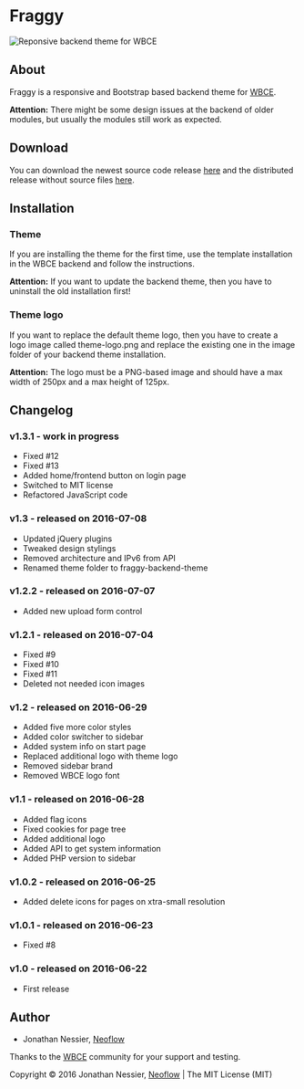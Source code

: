 # Fraggy

![Reponsive backend theme for WBCE](https://fraggy.neoflow.ch/media/example.png "Reponsive backend theme for WBCE")

## About

Fraggy is a responsive and Bootstrap based backend theme for [WBCE](http://wbce.org).

**Attention:** There might be some design issues at the backend of older modules, but usually the modules still work as expected.

## Download

You can download the newest source code release [here](https://github.com/rjgamer/Fraggy-Backend-Theme/releases) and the distributed release without source files [here](https://fraggy.neoflow.ch/downloads/).

## Installation

### Theme

If you are installing the theme for the first time, use the template installation in the WBCE backend and follow the instructions.

**Attention:** If you want to update the backend theme, then you have to uninstall the old installation first!

### Theme logo

If you want to replace the default theme logo, then you have to create a logo image called theme-logo.png and replace the existing one in the image folder of your backend theme installation.

**Attention:** The logo must be a PNG-based image and should have a max width of 250px and a max height of 125px.

## Changelog

### v1.3.1 - work in progress

 * Fixed #12
 * Fixed #13
 * Added home/frontend button on login page
 * Switched to MIT license
 * Refactored JavaScript code

### v1.3 - released on 2016-07-08

 * Updated jQuery plugins
 * Tweaked design stylings
 * Removed architecture and IPv6 from API
 * Renamed theme folder to fraggy-backend-theme

### v1.2.2 - released on 2016-07-07

 * Added new upload form control

### v1.2.1 - released on 2016-07-04

 * Fixed #9
 * Fixed #10
 * Fixed #11
 * Deleted not needed icon images

### v1.2 - released on 2016-06-29

 * Added five more color styles
 * Added color switcher to sidebar
 * Added system info on start page
 * Replaced additional logo with theme logo
 * Removed sidebar brand
 * Removed WBCE logo font

### v1.1 - released on 2016-06-28

 * Added flag icons
 * Fixed cookies for page tree
 * Added additional logo
 * Added API to get system information
 * Added PHP version to sidebar

### v1.0.2 - released on 2016-06-25

 * Added delete icons for pages on xtra-small resolution

### v1.0.1 - released on 2016-06-23

 * Fixed #8

### v1.0 - released on 2016-06-22

 * First release

## Author

* Jonathan Nessier, [Neoflow](https://www.neoflow.ch)

Thanks to the [WBCE](http://wbce.org) community for your support and testing.

Copyright © 2016 Jonathan Nessier, [Neoflow](https://www.neoflow.ch) | The MIT License (MIT)

